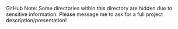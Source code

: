 GitHub Note: Some directories within this directory are hidden due to sensitive information. Please message me to ask for a full project description/presentation!